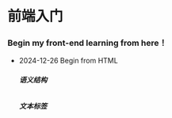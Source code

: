 # 前端入门

### Begin my front-end learning from here！
- 2024-12-26
  Begin from HTML
  ###### **语义结构**
  ###### **文本标签**

